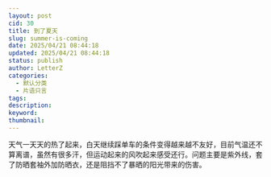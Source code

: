 ```yaml
---
layout: post
cid: 30
title: 到了夏天
slug: summer-is-coming
date: 2025/04/21 08:44:18
updated: 2025/04/21 08:44:18
status: publish
author: LetterZ
categories: 
  - 默认分类
  - 片语只言
tags: 
description: 
keyword: 
thumbnail: 
---
```



天气一天天的热了起来，白天继续踩单车的条件变得越来越不友好，目前气温还不算离谱，虽然有很多汗，但运动起来的风吹起来感受还行。问题主要是紫外线，套了防晒套袖外加防晒衣，还是阻挡不了暴晒的阳光带来的伤害。